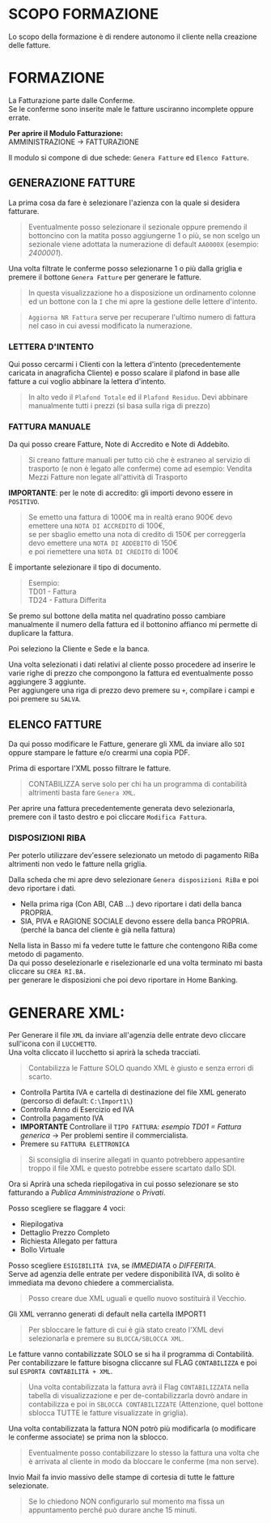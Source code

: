 # SCOPO FORMAZIONE

Lo scopo della formazione è di rendere autonomo il cliente nella creazione delle fatture.      

# FORMAZIONE

La Fatturazione parte dalle Conferme.       
Se le conferme sono inserite male le fatture usciranno incomplete oppure errate.       

**Per aprire il Modulo Fatturazione:**          
AMMINISTRAZIONE -> FATTURAZIONE          

Il modulo si compone di due schede: `Genera Fatture` ed `Elenco Fatture`.

## GENERAZIONE FATTURE

La prima cosa da fare è selezionare l'azienza con la quale si desidera fatturare.    

> Eventualmente posso selezionare il sezionale oppure premendo il bottoncino con la matita posso aggiungerne 1 o più, se non scelgo un sezionale viene adottata la numerazione di default `AA0000X` (esempio: *2400001*).    

Una volta filtrate le conferme posso selezionarne 1 o più dalla griglia e premere il bottone `Genera Fatture` per generare le fatture.    

> In questa visualizzazione ho a disposizione un ordinamento colonne ed un bottone con la `I` che mi apre la gestione delle lettere d'intento.    

> `Aggiorna NR Fattura` serve per recuperare l'ultimo numero di fattura nel caso in cui avessi modificato la numerazione.

### LETTERA D'INTENTO

Qui posso cercarmi i Clienti con la lettera d'intento (precedentemente caricata in anagraficha Cliente) e posso scalare il plafond in base alle fatture a cui voglio abbinare la lettera d'intento.     

> In alto vedo il `Plafond Totale` ed il `Plafond Residuo`.
> Devi abbinare manualmente tutti i prezzi (si basa sulla riga di prezzo)

### FATTURA MANUALE

Da qui posso creare Fatture, Note di Accredito e Note di Addebito.    

> Si creano fatture manuali per tutto ciò che è estraneo al servizio di trasporto (e non è legato alle conferme) come ad esempio:
> Vendita Mezzi
> Fatture non legate all'attività di Trasporto

**IMPORTANTE**: per le note di accredito: gli importi devono essere in `POSITIVO`.   
> Se emetto una fattura di 1000€ ma in realtà erano 900€ devo emettere una `NOTA DI ACCREDITO` di 100€,    
> se per sbaglio emetto una nota di credito di 150€ per correggerla devo emettere una `NOTA DI ADDEBITO` di 150€       
> e poi riemettere una `NOTA DI CREDITO` di 100€

È importante selezionare il tipo di documento.    
> Esempio:    
> TD01 - Fattura    
> TD24 - Fattura Differita    

Se premo sul bottone della matita nel quadratino posso cambiare manualmente il numero della fattura ed il bottonino affianco mi permette di duplicare la fattura.    

Poi seleziono la Cliente e Sede e la banca.    

Una volta selezionati i dati relativi al cliente posso procedere ad inserire le varie righe di prezzo che compongono la fattura ed eventualmente posso aggiungere 3 aggiunte.    
Per aggiungere una riga di prezzo devo premere su `+`, compilare i campi e poi premere su `SALVA`.    

## ELENCO FATTURE

Da qui posso modificare le Fatture, generare gli XML da inviare allo `SDI` oppure stampare le fatture e/o crearmi una copia PDF.

Prima di esportare l'XML posso filtrare le fatture.

> CONTABILIZZA serve solo per chi ha un programma di contabilità altrimenti basta fare `Genera XML`.

Per aprire una fattura precedentemente generata devo selezionarla, premere con il tasto destro e poi cliccare `Modifica Fattura`.



### DISPOSIZIONI RIBA

Per poterlo utilizzare dev'essere selezionato un metodo di pagamento RiBa altrimenti non vedo le fatture nella griglia.      

Dalla scheda che mi apre devo selezionare `Genera disposizioni RiBa` e poi devo riportare i dati.        
- Nella prima riga (Con ABI, CAB ...) devo riportare i dati della banca PROPRIA.    
- SIA, PIVA e RAGIONE SOCIALE devono essere della banca PROPRIA. (perché la banca del cliente è già nella fattura)    

Nella lista in Basso mi fa vedere tutte le fatture che contengono RiBa come metodo di pagamento.    
Da qui posso deselezionarle e riselezionarle ed una volta terminato mi basta cliccare su `CREA RI.BA.`     
per generare le disposizioni che poi devo riportare in Home Banking.



# GENERARE XML:
Per Generare il file `XML` da inviare all'agenzia delle entrate devo cliccare sull'icona con il `LUCCHETTO`.       
Una volta cliccato il lucchetto si aprirà la scheda tracciati.

> Contabilizza le Fatture SOLO quando XML è giusto e senza errori di scarto.

- Controlla Partita IVA e cartella di destinazione del file XML generato (percorso di default: `C:\Import1\`)
- Controlla Anno di Esercizio ed IVA
- Controlla pagamento IVA
- **IMPORTANTE** Controllare il `TIPO FATTURA`: *esempio TD01 = Fattura generica* -> Per problemi sentire il commercialista.
- Premere su `FATTURA ELETTRONICA`

> Si sconsiglia di inserire allegati in quanto potrebbero appesantire troppo il file XML e questo potrebbe essere scartato dallo SDI.           

Ora si Aprirà una scheda riepilogativa in cui posso selezionare se sto fatturando a *Publica Amministrazione* o *Privati*.            

Posso scegliere se flaggare 4 voci:           
- Riepilogativa
- Dettaglio Prezzo Completo
- Richiesta Allegato per fattura
- Bollo Virtuale

Posso scegliere `ESIGIBILITÀ IVA`, se *IMMEDIATA* o *DIFFERITA*.        
Serve ad agenzia delle entrate per vedere disponibilità IVA, di solito è immediata ma devono chiedere a commercialista.

> Posso creare due XML uguali e quello nuovo sostituirà il Vecchio.          

Gli XML verranno generati di default nella cartella IMPORT1

> Per sbloccare le fatture di cui è già stato creato l'XML devi selezionarla e premere su `BLOCCA/SBLOCCA XML`.

Le fatture vanno contabilizzate SOLO se si ha il programma di Contabilità.      
Per contabilizzare le fatture bisogna cliccanre sul FLAG `CONTABILIZZA` e poi sul `ESPORTA CONTABILITÀ + XML`.           
> Una volta contabilizzata la fattura avrà il Flag `CONTABILIZZATA` nella tabella di visualizzazione e per de-contabilizzarla dovrò andare in contabilizza e poi in `SBLOCCA CONTABILIZZATE` (Attenzione, quel bottone sblocca TUTTE le fatture visualizzate in griglia).               

Una volta contabilizzata la fattura NON potrò più modificarla (o modificare le conferme associate) se prima non la sblocco.

> Eventualmente posso contabilizzare lo stesso la fattura una volta che è arrivata al cliente in modo da bloccare le conferme (ma non serve).

Invio Mail fa invio massivo delle stampe di cortesia di tutte le fatture selezionate.    

> Se lo chiedono NON configurarlo sul momento ma fissa un appuntamento perché può durare anche 15 minuti.       
